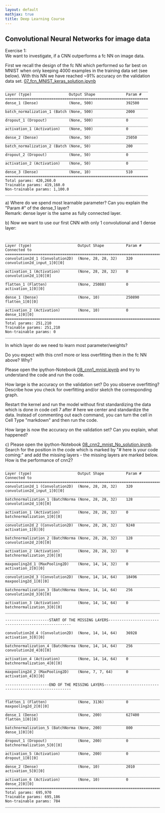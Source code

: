 ```yaml
---
layout: default
mathjax: true
title: Deep Learning Course 
---
```

## Convolutional Neural Networks for image data

Exercise 1:  
We want to investigate, if a CNN outperforms a fc NN on image data.  

First we recall the design of the fc NN which performed so far best on MNIST when only keeping 4000 examples in the 
training data set (see below). With this NN we have reached ~91% accuracy on the validation data set. 
[07_fcn_MNIST_keras_solution.ipynb](https://github.com/tensorchiefs/dl_course/blob/master/notebooks/07_fcn_MNIST_keras_solution.ipynb)
```
_________________________________________________________________
Layer (type)                 Output Shape              Param #   
=================================================================
dense_1 (Dense)              (None, 500)               392500    
_________________________________________________________________
batch_normalization_1 (Batch (None, 500)               2000      
_________________________________________________________________
dropout_1 (Dropout)          (None, 500)               0         
_________________________________________________________________
activation_1 (Activation)    (None, 500)               0         
_________________________________________________________________
dense_2 (Dense)              (None, 50)                25050     
_________________________________________________________________
batch_normalization_2 (Batch (None, 50)                200       
_________________________________________________________________
dropout_2 (Dropout)          (None, 50)                0         
_________________________________________________________________
activation_2 (Activation)    (None, 50)                0         
_________________________________________________________________
dense_3 (Dense)              (None, 10)                510       
=================================================================
Total params: 420,260.0
Trainable params: 419,160.0
Non-trainable params: 1,100.0
_________________________________________________________________
```

a) Where do we spend most learnable parameter? Can you explain the "Param #" of the dense_1 layer?  
Remark: dense layer is the same as fully connected layer.

b) Now we want to use our first CNN with only 1 convolutional and 1 dense layer:
```

____________________________________________________________________________________________________
Layer (type)                     Output Shape          Param #     Connected to                     
====================================================================================================
convolution2d_1 (Convolution2D)  (None, 28, 28, 32)    320         convolution2d_input_1[0][0]      
____________________________________________________________________________________________________
activation_1 (Activation)        (None, 28, 28, 32)    0           convolution2d_1[0][0]            
____________________________________________________________________________________________________
flatten_1 (Flatten)              (None, 25088)         0           activation_1[0][0]               
____________________________________________________________________________________________________
dense_1 (Dense)                  (None, 10)            250890      flatten_1[0][0]                  
____________________________________________________________________________________________________
activation_2 (Activation)        (None, 10)            0           dense_1[0][0]                    
====================================================================================================
Total params: 251,210
Trainable params: 251,210
Non-trainable params: 0
____________________________________________________________________________________________________
```

In which layer do we need to learn most parameter/weights?

Do you expect with this cnn1 more or less overfitting then in the fc NN above? Why?

Please open the ipython-Notebook [08_cnn1_mnist.ipynb](https://github.com/tensorchiefs/dl_course/blob/master/notebooks/08_cnn1_mnist.ipynb) and 
try to understand the code and run the code.

How large is the accuracy on the validation set? Do you observe overfitting? 
Describe how you check for overfitting and/or sketch the corresponding graph.

Restart the kernel and run the model without first standardizing the data which is done in code cell 7 after # here we center and standardize the data. 
Instead of commenting out each command, you can turn the cell in Cell Type "markdown" and then run the code.

How large is now the accuracy on the validation set? Can you explain, what happened?


c) Please open the ipython-Notebook [08_cnn2_mnist_No_solution.ipynb](https://github.com/tensorchiefs/dl_course/blob/master/notebooks/08_cnn2_mnist_No_solution.ipynb). 
Search for the position in the code which is marked by "# here is your code coming:" and add the missing layers - the missing layers are marked  below. How is the performance of cnn2?
```
____________________________________________________________________________________________________
Layer (type)                     Output Shape          Param #     Connected to                     
====================================================================================================
convolution2d_1 (Convolution2D)  (None, 28, 28, 32)    320         convolution2d_input_1[0][0]      
____________________________________________________________________________________________________
batchnormalization_1 (BatchNorma (None, 28, 28, 32)    128         convolution2d_1[0][0]            
____________________________________________________________________________________________________
activation_1 (Activation)        (None, 28, 28, 32)    0           batchnormalization_1[0][0]       
____________________________________________________________________________________________________
convolution2d_2 (Convolution2D)  (None, 28, 28, 32)    9248        activation_1[0][0]               
____________________________________________________________________________________________________
batchnormalization_2 (BatchNorma (None, 28, 28, 32)    128         convolution2d_2[0][0]            
____________________________________________________________________________________________________
activation_2 (Activation)        (None, 28, 28, 32)    0           batchnormalization_2[0][0]       
____________________________________________________________________________________________________
maxpooling2d_1 (MaxPooling2D)    (None, 14, 14, 32)    0           activation_2[0][0]               
____________________________________________________________________________________________________
convolution2d_3 (Convolution2D)  (None, 14, 14, 64)    18496       maxpooling2d_1[0][0]             
____________________________________________________________________________________________________
batchnormalization_3 (BatchNorma (None, 14, 14, 64)    256         convolution2d_3[0][0]            
____________________________________________________________________________________________________
activation_3 (Activation)        (None, 14, 14, 64)    0           batchnormalization_3[0][0]       
____________________________________________________________________________________________________

--------------------START OF THE MISSING LAYERS-----------------------------------------------------

convolution2d_4 (Convolution2D)  (None, 14, 14, 64)    36928       activation_3[0][0]               
____________________________________________________________________________________________________
batchnormalization_4 (BatchNorma (None, 14, 14, 64)    256         convolution2d_4[0][0]            
____________________________________________________________________________________________________
activation_4 (Activation)        (None, 14, 14, 64)    0           batchnormalization_4[0][0]       
____________________________________________________________________________________________________
maxpooling2d_2 (MaxPooling2D)    (None, 7, 7, 64)      0           activation_4[0][0]               

--------------------END OF THE MISSING LAYERS-------------------------------------------------------

____________________________________________________________________________________________________
flatten_1 (Flatten)              (None, 3136)          0           maxpooling2d_2[0][0]             
____________________________________________________________________________________________________
dense_1 (Dense)                  (None, 200)           627400      flatten_1[0][0]                  
____________________________________________________________________________________________________
batchnormalization_5 (BatchNorma (None, 200)           800         dense_1[0][0]                    
____________________________________________________________________________________________________
dropout_1 (Dropout)              (None, 200)           0           batchnormalization_5[0][0]       
____________________________________________________________________________________________________
activation_5 (Activation)        (None, 200)           0           dropout_1[0][0]                  
____________________________________________________________________________________________________
dense_2 (Dense)                  (None, 10)            2010        activation_5[0][0]               
____________________________________________________________________________________________________
activation_6 (Activation)        (None, 10)            0           dense_2[0][0]                    
====================================================================================================
Total params: 695,970
Trainable params: 695,186
Non-trainable params: 784
____________________________________________________________________________________________________
```
